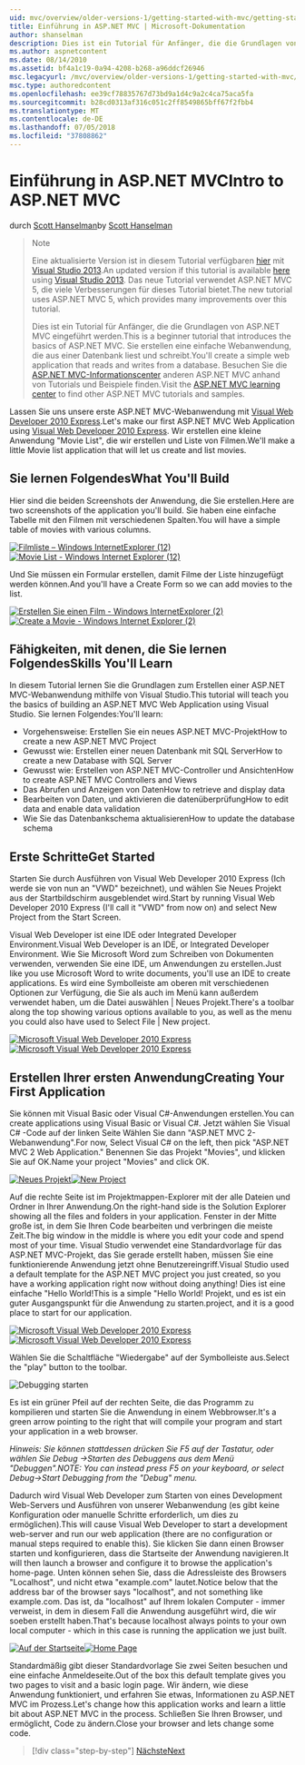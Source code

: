 ```yaml
---
uid: mvc/overview/older-versions-1/getting-started-with-mvc/getting-started-with-mvc-part1
title: Einführung in ASP.NET MVC | Microsoft-Dokumentation
author: shanselman
description: Dies ist ein Tutorial für Anfänger, die die Grundlagen von ASP.NET MVC eingeführt werden. Erstellen Sie eine einfache Webanwendung, die aus einer Datenbank liest und schreibt.
ms.author: aspnetcontent
ms.date: 08/14/2010
ms.assetid: bf4a1c19-0a94-4208-b268-a96ddcf26946
msc.legacyurl: /mvc/overview/older-versions-1/getting-started-with-mvc/getting-started-with-mvc-part1
msc.type: authoredcontent
ms.openlocfilehash: ee39cf78835767d73bd9a1d4c9a2c4ca75aca5fa
ms.sourcegitcommit: b28cd0313af316c051c2ff8549865bff67f2fbb4
ms.translationtype: MT
ms.contentlocale: de-DE
ms.lasthandoff: 07/05/2018
ms.locfileid: "37808862"
---
```

<a name="intro-to-aspnet-mvc"></a><span data-ttu-id="fda8d-104">Einführung in ASP.NET MVC</span><span class="sxs-lookup"><span data-stu-id="fda8d-104">Intro to ASP.NET MVC</span></span>
====================
<span data-ttu-id="fda8d-105">durch [Scott Hanselman](https://github.com/shanselman)</span><span class="sxs-lookup"><span data-stu-id="fda8d-105">by [Scott Hanselman](https://github.com/shanselman)</span></span>

> > [!NOTE]
> > <span data-ttu-id="fda8d-106">Eine aktualisierte Version ist in diesem Tutorial verfügbaren [hier](../../getting-started/introduction/getting-started.md) mit [Visual Studio 2013](https://www.microsoft.com/visualstudio/eng/2013-downloads).</span><span class="sxs-lookup"><span data-stu-id="fda8d-106">An updated version if this tutorial is available [here](../../getting-started/introduction/getting-started.md) using [Visual Studio 2013](https://www.microsoft.com/visualstudio/eng/2013-downloads).</span></span> <span data-ttu-id="fda8d-107">Das neue Tutorial verwendet ASP.NET MVC 5, die viele Verbesserungen für dieses Tutorial bietet.</span><span class="sxs-lookup"><span data-stu-id="fda8d-107">The new tutorial uses ASP.NET MVC 5, which provides many improvements over this tutorial.</span></span>
> 
> 
> <span data-ttu-id="fda8d-108">Dies ist ein Tutorial für Anfänger, die die Grundlagen von ASP.NET MVC eingeführt werden.</span><span class="sxs-lookup"><span data-stu-id="fda8d-108">This is a beginner tutorial that introduces the basics of ASP.NET MVC.</span></span> <span data-ttu-id="fda8d-109">Sie erstellen eine einfache Webanwendung, die aus einer Datenbank liest und schreibt.</span><span class="sxs-lookup"><span data-stu-id="fda8d-109">You'll create a simple web application that reads and writes from a database.</span></span> <span data-ttu-id="fda8d-110">Besuchen Sie die [ASP.NET MVC-Informationscenter](../../../index.md) anderen ASP.NET MVC anhand von Tutorials und Beispiele finden.</span><span class="sxs-lookup"><span data-stu-id="fda8d-110">Visit the [ASP.NET MVC learning center](../../../index.md) to find other ASP.NET MVC tutorials and samples.</span></span>


<span data-ttu-id="fda8d-111">Lassen Sie uns unsere erste ASP.NET MVC-Webanwendung mit [Visual Web Developer 2010 Express](https://www.microsoft.com/express/Web/).</span><span class="sxs-lookup"><span data-stu-id="fda8d-111">Let's make our first ASP.NET MVC Web Application using [Visual Web Developer 2010 Express](https://www.microsoft.com/express/Web/).</span></span> <span data-ttu-id="fda8d-112">Wir erstellen eine kleine Anwendung "Movie List", die wir erstellen und Liste von Filmen.</span><span class="sxs-lookup"><span data-stu-id="fda8d-112">We'll make a little Movie list application that will let us create and list movies.</span></span>

## <a name="what-youll-build"></a><span data-ttu-id="fda8d-113">Sie lernen Folgendes</span><span class="sxs-lookup"><span data-stu-id="fda8d-113">What You'll Build</span></span>

<span data-ttu-id="fda8d-114">Hier sind die beiden Screenshots der Anwendung, die Sie erstellen.</span><span class="sxs-lookup"><span data-stu-id="fda8d-114">Here are two screenshots of the application you'll build.</span></span> <span data-ttu-id="fda8d-115">Sie haben eine einfache Tabelle mit den Filmen mit verschiedenen Spalten.</span><span class="sxs-lookup"><span data-stu-id="fda8d-115">You will have a simple table of movies with various columns.</span></span>

<span data-ttu-id="fda8d-116">[![Filmliste – Windows InternetExplorer (12)](getting-started-with-mvc-part1/_static/image2.png)](getting-started-with-mvc-part1/_static/image1.png)</span><span class="sxs-lookup"><span data-stu-id="fda8d-116">[![Movie List - Windows Internet Explorer (12)](getting-started-with-mvc-part1/_static/image2.png)](getting-started-with-mvc-part1/_static/image1.png)</span></span>

<span data-ttu-id="fda8d-117">Und Sie müssen ein Formular erstellen, damit Filme der Liste hinzugefügt werden können.</span><span class="sxs-lookup"><span data-stu-id="fda8d-117">And you'll have a Create Form so we can add movies to the list.</span></span>

<span data-ttu-id="fda8d-118">[![Erstellen Sie einen Film - Windows InternetExplorer (2)](getting-started-with-mvc-part1/_static/image4.png)](getting-started-with-mvc-part1/_static/image3.png)</span><span class="sxs-lookup"><span data-stu-id="fda8d-118">[![Create a Movie - Windows Internet Explorer (2)](getting-started-with-mvc-part1/_static/image4.png)](getting-started-with-mvc-part1/_static/image3.png)</span></span>

## <a name="skills-youll-learn"></a><span data-ttu-id="fda8d-119">Fähigkeiten, mit denen, die Sie lernen Folgendes</span><span class="sxs-lookup"><span data-stu-id="fda8d-119">Skills You'll Learn</span></span>

<span data-ttu-id="fda8d-120">In diesem Tutorial lernen Sie die Grundlagen zum Erstellen einer ASP.NET MVC-Webanwendung mithilfe von Visual Studio.</span><span class="sxs-lookup"><span data-stu-id="fda8d-120">This tutorial will teach you the basics of building an ASP.NET MVC Web Application using Visual Studio.</span></span> <span data-ttu-id="fda8d-121">Sie lernen Folgendes:</span><span class="sxs-lookup"><span data-stu-id="fda8d-121">You'll learn:</span></span>

- <span data-ttu-id="fda8d-122">Vorgehensweise: Erstellen Sie ein neues ASP.NET MVC-Projekt</span><span class="sxs-lookup"><span data-stu-id="fda8d-122">How to create a new ASP.NET MVC Project</span></span>
- <span data-ttu-id="fda8d-123">Gewusst wie: Erstellen einer neuen Datenbank mit SQL Server</span><span class="sxs-lookup"><span data-stu-id="fda8d-123">How to create a new Database with SQL Server</span></span>
- <span data-ttu-id="fda8d-124">Gewusst wie: Erstellen von ASP.NET MVC-Controller und Ansichten</span><span class="sxs-lookup"><span data-stu-id="fda8d-124">How to create ASP.NET MVC Controllers and Views</span></span>
- <span data-ttu-id="fda8d-125">Das Abrufen und Anzeigen von Daten</span><span class="sxs-lookup"><span data-stu-id="fda8d-125">How to retrieve and display data</span></span>
- <span data-ttu-id="fda8d-126">Bearbeiten von Daten, und aktivieren die datenüberprüfung</span><span class="sxs-lookup"><span data-stu-id="fda8d-126">How to edit data and enable data validation</span></span>
- <span data-ttu-id="fda8d-127">Wie Sie das Datenbankschema aktualisieren</span><span class="sxs-lookup"><span data-stu-id="fda8d-127">How to update the database schema</span></span>

## <a name="get-started"></a><span data-ttu-id="fda8d-128">Erste Schritte</span><span class="sxs-lookup"><span data-stu-id="fda8d-128">Get Started</span></span>

<span data-ttu-id="fda8d-129">Starten Sie durch Ausführen von Visual Web Developer 2010 Express (Ich werde sie von nun an "VWD" bezeichnet), und wählen Sie Neues Projekt aus der Startbildschirm ausgeblendet wird.</span><span class="sxs-lookup"><span data-stu-id="fda8d-129">Start by running Visual Web Developer 2010 Express (I'll call it "VWD" from now on) and select New Project from the Start Screen.</span></span>

<span data-ttu-id="fda8d-130">Visual Web Developer ist eine IDE oder Integrated Developer Environment.</span><span class="sxs-lookup"><span data-stu-id="fda8d-130">Visual Web Developer is an IDE, or Integrated Developer Environment.</span></span> <span data-ttu-id="fda8d-131">Wie Sie Microsoft Word zum Schreiben von Dokumenten verwenden, verwenden Sie eine IDE, um Anwendungen zu erstellen.</span><span class="sxs-lookup"><span data-stu-id="fda8d-131">Just like you use Microsoft Word to write documents, you'll use an IDE to create applications.</span></span> <span data-ttu-id="fda8d-132">Es wird eine Symbolleiste am oberen mit verschiedenen Optionen zur Verfügung, die Sie als auch im Menü kann außerdem verwendet haben, um die Datei auswählen | Neues Projekt.</span><span class="sxs-lookup"><span data-stu-id="fda8d-132">There's a toolbar along the top showing various options available to you, as well as the menu you could also have used to Select File | New project.</span></span>

<span data-ttu-id="fda8d-133">[![Microsoft Visual Web Developer 2010 Express](getting-started-with-mvc-part1/_static/image6.png)](getting-started-with-mvc-part1/_static/image5.png)</span><span class="sxs-lookup"><span data-stu-id="fda8d-133">[![Microsoft Visual Web Developer 2010 Express](getting-started-with-mvc-part1/_static/image6.png)](getting-started-with-mvc-part1/_static/image5.png)</span></span>

## <a name="creating-your-first-application"></a><span data-ttu-id="fda8d-134">Erstellen Ihrer ersten Anwendung</span><span class="sxs-lookup"><span data-stu-id="fda8d-134">Creating Your First Application</span></span>

<span data-ttu-id="fda8d-135">Sie können mit Visual Basic oder Visual C#-Anwendungen erstellen.</span><span class="sxs-lookup"><span data-stu-id="fda8d-135">You can create applications using Visual Basic or Visual C#.</span></span> <span data-ttu-id="fda8d-136">Jetzt wählen Sie Visual C# -Code auf der linken Seite Wählen Sie dann "ASP.NET MVC 2-Webanwendung".</span><span class="sxs-lookup"><span data-stu-id="fda8d-136">For now, Select Visual C# on the left, then pick "ASP.NET MVC 2 Web Application."</span></span> <span data-ttu-id="fda8d-137">Benennen Sie das Projekt "Movies", und klicken Sie auf OK.</span><span class="sxs-lookup"><span data-stu-id="fda8d-137">Name your project "Movies" and click OK.</span></span>

<span data-ttu-id="fda8d-138">[![Neues Projekt](getting-started-with-mvc-part1/_static/image8.png)](getting-started-with-mvc-part1/_static/image7.png)</span><span class="sxs-lookup"><span data-stu-id="fda8d-138">[![New Project](getting-started-with-mvc-part1/_static/image8.png)](getting-started-with-mvc-part1/_static/image7.png)</span></span>

<span data-ttu-id="fda8d-139">Auf die rechte Seite ist im Projektmappen-Explorer mit der alle Dateien und Ordner in Ihrer Anwendung.</span><span class="sxs-lookup"><span data-stu-id="fda8d-139">On the right-hand side is the Solution Explorer showing all the files and folders in your application.</span></span> <span data-ttu-id="fda8d-140">Fenster in der Mitte große ist, in dem Sie Ihren Code bearbeiten und verbringen die meiste Zeit.</span><span class="sxs-lookup"><span data-stu-id="fda8d-140">The big window in the middle is where you edit your code and spend most of your time.</span></span> <span data-ttu-id="fda8d-141">Visual Studio verwendet eine Standardvorlage für das ASP.NET MVC-Projekt, das Sie gerade erstellt haben, müssen Sie eine funktionierende Anwendung jetzt ohne Benutzereingriff.</span><span class="sxs-lookup"><span data-stu-id="fda8d-141">Visual Studio used a default template for the ASP.NET MVC project you just created, so you have a working application right now without doing anything!</span></span> <span data-ttu-id="fda8d-142">Dies ist eine einfache "Hello World!</span><span class="sxs-lookup"><span data-stu-id="fda8d-142">This is a simple "Hello World!</span></span> <span data-ttu-id="fda8d-143">Projekt, und es ist ein guter Ausgangspunkt für die Anwendung zu starten.</span><span class="sxs-lookup"><span data-stu-id="fda8d-143">project, and it is a good place to start for our application.</span></span>

<span data-ttu-id="fda8d-144">[![Microsoft Visual Web Developer 2010 Express](getting-started-with-mvc-part1/_static/image10.png)](getting-started-with-mvc-part1/_static/image9.png)</span><span class="sxs-lookup"><span data-stu-id="fda8d-144">[![Microsoft Visual Web Developer 2010 Express](getting-started-with-mvc-part1/_static/image10.png)](getting-started-with-mvc-part1/_static/image9.png)</span></span>

<span data-ttu-id="fda8d-145">Wählen Sie die Schaltfläche "Wiedergabe" auf der Symbolleiste aus.</span><span class="sxs-lookup"><span data-stu-id="fda8d-145">Select the "play" button to the toolbar.</span></span>

![Debugging starten](getting-started-with-mvc-part1/_static/image11.png)

<span data-ttu-id="fda8d-147">Es ist ein grüner Pfeil auf der rechten Seite, die das Programm zu kompilieren und starten Sie die Anwendung in einem Webbrowser.</span><span class="sxs-lookup"><span data-stu-id="fda8d-147">It's a green arrow pointing to the right that will compile your program and start your application in a web browser.</span></span>

<span data-ttu-id="fda8d-148">*Hinweis: Sie können stattdessen drücken Sie F5 auf der Tastatur, oder wählen Sie Debug -&gt;Starten des Debuggens aus dem Menü "Debuggen".*</span><span class="sxs-lookup"><span data-stu-id="fda8d-148">*NOTE: You can instead press F5 on your keyboard, or select Debug-&gt;Start Debugging from the "Debug" menu.*</span></span>

<span data-ttu-id="fda8d-149">Dadurch wird Visual Web Developer zum Starten von eines Development Web-Servers und Ausführen von unserer Webanwendung (es gibt keine Konfiguration oder manuelle Schritte erforderlich, um dies zu ermöglichen).</span><span class="sxs-lookup"><span data-stu-id="fda8d-149">This will cause Visual Web Developer to start a development web-server and run our web application (there are no configuration or manual steps required to enable this).</span></span> <span data-ttu-id="fda8d-150">Sie klicken Sie dann einen Browser starten und konfigurieren, dass die Startseite der Anwendung navigieren.</span><span class="sxs-lookup"><span data-stu-id="fda8d-150">It will then launch a browser and configure it to browse the application's home-page.</span></span> <span data-ttu-id="fda8d-151">Unten können sehen Sie, dass die Adressleiste des Browsers "Localhost", und nicht etwa "example.com" lautet.</span><span class="sxs-lookup"><span data-stu-id="fda8d-151">Notice below that the address bar of the browser says "localhost", and not something like example.com.</span></span> <span data-ttu-id="fda8d-152">Das ist, da "localhost" auf Ihrem lokalen Computer - immer verweist, in dem in diesem Fall die Anwendung ausgeführt wird, die wir soeben erstellt haben.</span><span class="sxs-lookup"><span data-stu-id="fda8d-152">That's because localhost always points to your own local computer - which in this case is running the application we just built.</span></span>

<span data-ttu-id="fda8d-153">[![Auf der Startseite](getting-started-with-mvc-part1/_static/image13.png)](getting-started-with-mvc-part1/_static/image12.png)</span><span class="sxs-lookup"><span data-stu-id="fda8d-153">[![Home Page](getting-started-with-mvc-part1/_static/image13.png)](getting-started-with-mvc-part1/_static/image12.png)</span></span>

<span data-ttu-id="fda8d-154">Standardmäßig gibt dieser Standardvorlage Sie zwei Seiten besuchen und eine einfache Anmeldeseite.</span><span class="sxs-lookup"><span data-stu-id="fda8d-154">Out of the box this default template gives you two pages to visit and a basic login page.</span></span> <span data-ttu-id="fda8d-155">Wir ändern, wie diese Anwendung funktioniert, und erfahren Sie etwas, Informationen zu ASP.NET MVC im Prozess.</span><span class="sxs-lookup"><span data-stu-id="fda8d-155">Let's change how this application works and learn a little bit about ASP.NET MVC in the process.</span></span> <span data-ttu-id="fda8d-156">Schließen Sie Ihren Browser, und ermöglicht, Code zu ändern.</span><span class="sxs-lookup"><span data-stu-id="fda8d-156">Close your browser and lets change some code.</span></span>

> [!div class="step-by-step"]
> [<span data-ttu-id="fda8d-157">Nächste</span><span class="sxs-lookup"><span data-stu-id="fda8d-157">Next</span></span>](getting-started-with-mvc-part2.md)
